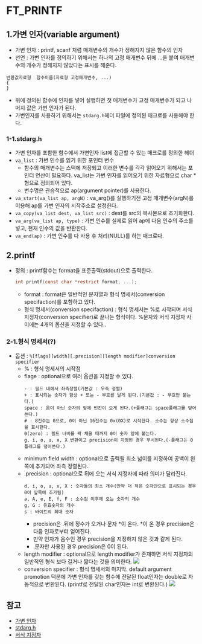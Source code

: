 # FT_PRINTF

## 1.가변 인자(variable argument)
+ 가변 인자 : printf, scanf 처럼 매개변수의 개수가 정해지지 않은 함수의 인자
+ 선언 : 가변 인자를 정의하기 위해서는 하나의 고정 매개변수 뒤에 ...을 붙여 매개변수의 개수가 정해지지 않았다는 표시를 해준다.
```
반환값자료형	함수이름(자료형 고정매개변수, ...)
{	
}
```
+ 위에 정의된 함수에 인자를 넣어 실행하면 첫 매개변수가 고정 매개변수가 되고 나머지 값은 가변 인자가 된다.
+ 가변인자를 사용하기 위해서는 `stdarg.h`헤더 파일에 정의된 매크로를 사용해야 한다.
   
### 1-1.stdarg.h
+ 가변 인자를 포함한 함수에서 가변인자 list에 접근할 수 있는 매크로를 정의한 헤더
+ `va_list` : 가변 인수를 읽기 위한 포인터 변수
	+ 함수의 매개변수는 스택에 저장되고 이러한 변수를 각각 읽어오기 위해서는 포인터 연산이 필요하다. va_list는 가변 인자를 읽어오기 위한 자료형으로 char *형으로 정의되어 있다.
	+ 변수명은 관습적으로 ap(argument pointer)를 사용한다.
+ `va_start(va_list ap, argN)` : va_arg()를 실행하기전 고정 매개변수(argN)를 이용해 ap를 가변 인자의 시작주소로 설정한다.
+ `va_copy(va_list dest, va_list src)` : dest를 src의 복사본으로 초기화한다.
+ `va_arg(va_list ap, type)` : 가변 인수를 실제로 읽어 ap에 다음 인수의 주소를 넣고, 현재 인수의 값을 반환한다.
+ `va_end(ap)` : 가변 인수를 다 사용 후 처리(NULL)를 하는 매크로다.
   
## 2.printf
+ 정의 : printf함수는 format을 표준출력(stdout)으로 출력한다.
	```c
	int	printf(const char *restrict format, ...);
	```
	+ format : format은 일반적인 문자열과 형식 명세서(conversion specifaction)를 포함하고 있다.
	+ 형식 명세서(conversion specifaction) : 형식 명세서는 %로 시작되며 서식 지정자(conversion specifier)로 끝나는 형식이다. %문자와 서식 지정자 사이에는 4개의 옵션을 지정할 수 있다..
   
### 2-1.형식 명세서(?)
+ 옵션 : ```%[flags][width][.precision][length modifier]conversion specifier```
	+ % : 형식 명세서의 시작점
	+ flage : optional으로 여러 옵션을 지정할 수 있다.
		```
		- : 필드 내에서 좌측정렬(기본값 : 우측 정렬)
		+ : 표시되는 숫자가 항상 + 또는 - 부호를 달게 된다.(기본값 : - 부호만 붙는다.)
		space : 음이 아닌 숫자의 앞에 빈칸이 오게 된다.(+플래그는 space플래그를 덮어쓴다.)
		# : 8진수는 0으로, 0이 아닌 16진수는 0x(0X)로 시작한다. 소수는 항상 소수점을 표시한다.
		0(zero) : 필드 너비를 꽉 채울 때까지 0이 숫자 앞에 붙는다.
		g, i, o, u, x, X 변환이고 precision이 지정된 경우 무시된다.(-플래그는 0플래그를 덮어쓴다.)
		```
	+ minimum field width : optional으로 출력될 최소 넓이를 지정하여 공백이 왼쪽에 추가되어 좌측 정렬된다.
	+ .precision : optional으로 뒤에 오는 서식 지정자에 따라 의미가 달라진다.
		```
		d, i, o, u, x, X : 숫자들의 최소 개수(만약 더 적은 숫자만으로 표시되는 경우 0이 앞쪽에 추가됨)
		a, A, e, E, f, F : 소수점 이후에 오는 숫자의 개수
		g, G : 유효숫자의 개수
		s : 바이트의 최대 숫자
		```
		+ precision은 .뒤에 정수가 오거나 문자 *이 온다. *이 온 경우 precision은 다음 인자로부터 얻어진다.
		+ 만약 인자가 음수인 경우 precision을 지정하지 않은 것과 같게 된다.
		+ .문자만 사용된 경우 precision은 0이 된다.
	+ length modifier : optional으로 length modifier가 존재하면 서식 지정자의 일반적인 형식 보다 길거나 짧다는 것을 의미한다.
		<img src = https://t1.daumcdn.net/cfile/tistory/2276194658544EE12B>
	+ conversion specifier : 형식 명세서의 마지막. default argument promotion 덕분에 가변 인자를 갖는 함수에 전달된 float인자는 double로 자동적으로 변환된다. (printf로 전달된 char인자는 int로 변환된다.)
		<img src = https://t1.daumcdn.net/cfile/tistory/246AB546585460CB03>
## 참고
+ [가변 인자](https://dojang.io/mod/page/view.php?id=577)
+ [stdarg.h](https://jangsalt.tistory.com/entry/%EA%B0%80%EB%B3%80-%EC%9D%B8%EC%88%98-vastart-vaend-vaarg-valist) 
+ [서식 지정자](https://ziegler.tistory.com/88)
